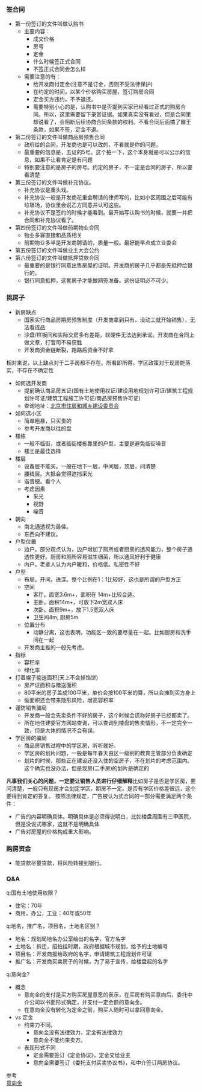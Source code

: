 ### 签合同

- 第一份签订的文件叫做认购书
  - 主要内容：
    - 成交价格
    - 房号
    - 定金
    - 什么时候签正式合同
    - 不签正式合同会怎么样
  - 需要注意的有：
    - 给开发商付定金(注意不是订金，否则不受法律保护)
    - 在约定的时间，以某个价格购买房屋，签订购房合同
    - 定金买方违约，不予退还。
    - 需要特别小心的是，认购书中是否提到买家已经看过正式的购房合同。所以，这里需要留下录音证据。如果真实没有看过，但是合同里却说看了，会阻断后续协商合同条款的权利。不看合同后面搞了霸王条款，如果不签，定金不退。
- 第二份签订的文件叫做商品房预售合同
  - 政府给的合同，开发商也是可以改的，不看就是你的问题。
  - 最重要的信息是，五证的5号。这个拍一下，这个本身就是可以公示的信息，如果不让看肯定是有问题
  - 特别要注意的是房子的房号。约定的房子，不一定是合同的房子，所以要看清楚
- 第三份签订的文件叫做补充协议。
  - 补充协议是重头戏。  
  - 补充协议一般是开发商花重金聘请的律师写的，比如小区周围之后可能有垃圾场，协议里会说乙方同意并认可这些。
  - 补充协议不是签约的时候才能看到。最开始写认购书的时候，就要一并把合同和补充协议看了。
- 第四份签订的文件叫做前期物业合同
  - 物业多寡直接和品质相关
  - 前期物业多半是开发商聘请的，质量一般。最好能早点成立业委会
- 第五份签订的文件叫做业主大会公约
- 第六份签订的文件叫做抵押贷款合同
  - 最重要的是银行同意出售房屋的证明。开发商的房子几乎都是先抵押给银行的。
  - 银行同意抵押，这套房子才能做网签准备。这份证明必不可少。

### 挑房子

- 新房缺点
  - 国家实行商品房期房预售制度（开发商拿到只有，没动工就开始销售），无法看成品
  - 沙盘/样板间和实际交房多有差距，软硬件无法达到承诺。开发商在合同上做文章，打官司不易获胜
  - 开发商资金链断裂，跑路后资金不好拿

相对来说，以上缺点对于二手房都不存在。所看即所得，学区政策对于现房能落实，不存在不确定性

- 如何选开发商
  - 提前确认商品房五证(国有土地使用权证/建设用地规划许可证/建筑工程规划许可证/建筑工程施工许可证/商品房预售许可证)
  - 查询地址：[北京市住房和城乡建设委员会](http://bjjs.zjw.beijing.gov.cn/eportal/ui?pageId=307678&isTrue=1)
- 如何选小区
  - 简单粗暴，只买贵的
  - 参考开发商以往的盘
- 楼栋
  - 一般不临街，或者临街楼栋靠里的户型，主要是避免临街噪音
  - 楼王是最佳选择
- 楼层
  - 设备层不能买。一般在地下一层，中间层，顶层，问清楚
  - 腰线层。大抵会觉得遮挡采光
  - 谐音梗。看个人
  - 考虑因素
    - 采光
    - 视野
    - 噪音
- 朝向
  - 南北通透视为最佳。
  - 东西向不建议。
- 户型位置
  - 边户。部分观点认为，边户增加了厕所或者厨房的透风能力，整个房子通透性更好。厨房和厕所容易滋生细菌，所以通风好利于健康
  - 内户。老辈人认为内户暖和，价格低。私密性不好
- 户型
  - 布局。开间，进深。整个比例在1：1比较好，这也是所谓的户型方正
  - 空间
    - 客厅。面宽3.6m+，面积在 14m+比较合适。
    - 主卧。面积14m+，可放下2m宽双人床
    - 次卧。面积9m+，放下1.5宽双人床
    - 卫生间4m, 厨房5m
  - 位置分布
    - 动静分离，这也表明，功能区一致的要尽量在一起。比如厨房和洗手间在一起
  - 开发商主推的一般先考虑。
- 指标
  - 容积率
  - 绿化率
- 打着幌子偷送面积(天上不会掉馅饼)
  - 房产证面积与赠送面积
  - 80平米的房子盖成100平米，单价会按100平米的算，所以会摊到买方身上
  - 偷面积还会带来隐形风险，增高容积率
- 谨防销售骗局
  - 开发商一般会先卖条件不好的房子，这个时候会谎称好房子已经都卖了。
  - 所在地住建委官方网站查询，可以查询到楼盘的售卖情形，不一定完全一致，但是大体的情况不会有误。
- 学区房的骗局
  - 商品房销售过程中的学区房，听听就好。
  - 学区房的划片问题，一般是每年春天由区一级别的教育主管部分负责确定
  - 划片的时候，那些正在建设还没入住的空房子，不在划片的考虑范围内。这个确实也没办法，但是现房(二手房)的划片是确定的

**凡事我们关心的问题，一定要让销售人员进行仔细解释**比如房子是否是学区房，要问清楚，一般只有现房才会划定学区，期房不一定。是否有学区价格差很远，这个要得到肯定的答复。
按照法律规定，广告被认为式合同的一部分需要满足两个条件：
- 广告的内容明确具体。明确具体是必须得说明白，比如楼盘周围有三甲医院，但是没说式哪家，这就不是明确具体
- 广告对房屋的价格构成重大影响。

### 购房资金

- 能贷款尽量贷款，将风险转接到银行。

### Q&A

q:国有土地使用权限？
- 住宅：70年
- 商用，办公，工业：40年或50年

q:地名，推广名，项目名，土地名区别？
- 地名：规划局地名办公室给出的名字，官方名字
- 土地名：拆迁，招拍挂时期，政府根据城市规划，给予的土地编号
- 项目名：开发商报给政府的名字，申请建筑工程规划许可证
- 推广名：开发商买卖房子的时候，为了易于宣传，给楼盘起的名字

q:意向金?
- 概念
  - 意向金的支付是买方购买房屋意愿的表示，在买房有购买意向后，委托中介公司以书面形式确定，并支付一定金额的意向金。
  - 在意向金没有转化为定金之前，购买人随时可以拿回意向金。
- vs 定金
  - 约束力不同。
    - 意向金没有法律效力，定金有法律效力
    - 意向金不能约束卖方。
  - 表现形式不同
    - 定金需要签订《定金协议》，定金交给业主
    - 意向金需要签订《委托支付买卖协议书》，和中介签订两房协议。

参考<br>
[意向金](https://www.zhihu.com/question/404827245/answer/1323469370)